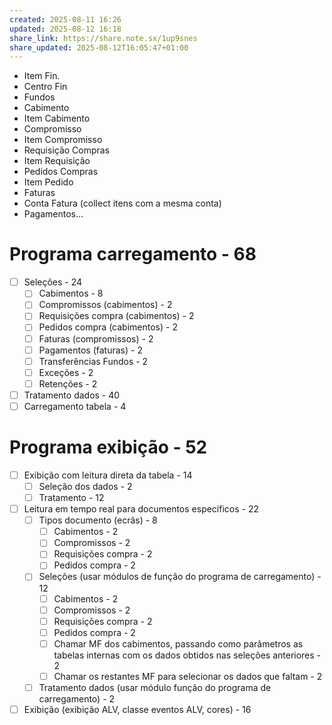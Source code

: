 ```yaml
---
created: 2025-08-11 16:26
updated: 2025-08-12 16:18
share_link: https://share.note.sx/1up9snes
share_updated: 2025-08-12T16:05:47+01:00
---
```


- Item Fin.
- Centro Fin
- Fundos
- Cabimento
- Item Cabimento
- Compromisso
- Item Compromisso
- Requisição Compras
- Item Requisição
- Pedidos Compras
- Item Pedido
- Faturas
- Conta Fatura (collect itens com a mesma conta)
- Pagamentos...

# Programa carregamento - 68

- [ ] Seleções - 24 
	- [ ] Cabimentos - 8
	- [ ] Compromissos (cabimentos) - 2
	- [ ] Requisições compra (cabimentos) - 2
	- [ ] Pedidos compra (cabimentos) - 2
	- [ ] Faturas (compromissos) - 2
	- [ ] Pagamentos (faturas) - 2
	- [ ] Transferências Fundos - 2
	- [ ] Exceções - 2
	- [ ] Retenções - 2
- [ ] Tratamento dados - 40
- [ ] Carregamento tabela - 4

# Programa exibição - 52

- [ ] Exibição com leitura direta da tabela - 14
	- [ ] Seleção dos dados - 2
	- [ ] Tratamento - 12 
- [ ] Leitura em tempo real para documentos específicos - 22
	- [ ] Tipos documento (ecrãs) - 8
		- [ ] Cabimentos - 2
		- [ ] Compromissos - 2
		- [ ] Requisições compra - 2
		- [ ] Pedidos compra - 2
	- [ ] Seleções (usar módulos de função do programa de carregamento) - 12
		- [ ] Cabimentos - 2
		- [ ] Compromissos - 2
		- [ ] Requisições compra - 2
		- [ ] Pedidos compra - 2
		- [ ] Chamar MF dos cabimentos, passando como parâmetros as tabelas internas com os dados obtidos nas seleções anteriores - 2
		- [ ] Chamar os restantes MF para selecionar os dados que faltam - 2
	- [ ] Tratamento dados (usar módulo função do programa de carregamento) - 2
- [ ] Exibição (exibição ALV, classe eventos ALV, cores) - 16